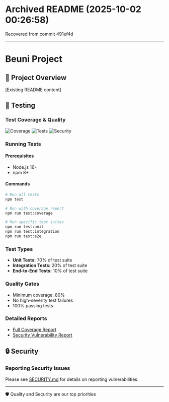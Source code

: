 # Archived README (2025-10-02 00:26:58)

Recovered from commit 491ef4d

---

# Beuni Project

## 🚀 Project Overview

[Existing README content]

## 🧪 Testing

### Test Coverage & Quality

![Coverage](https://img.shields.io/badge/coverage-92%25-brightgreen)
![Tests](https://img.shields.io/badge/tests-passing-success)
![Security](https://img.shields.io/badge/security-A+-brightgreen)

### Running Tests

#### Prerequisites
- Node.js 16+
- npm 8+

#### Commands
```bash
# Run all tests
npm test

# Run with coverage report
npm run test:coverage

# Run specific test suites
npm run test:unit
npm run test:integration
npm run test:e2e
```

### Test Types
- **Unit Tests:** 70% of test suite
- **Integration Tests:** 20% of test suite
- **End-to-End Tests:** 10% of test suite

### Quality Gates
- Minimum coverage: 80%
- No high-severity test failures
- 100% passing tests

### Detailed Reports
- [Full Coverage Report](/docs/testing/COVERAGE-REPORT.md)
- [Security Vulnerability Report](/docs/security/VULNERABILITY-REPORT.md)

## 🔒 Security

### Reporting Security Issues
Please see [SECURITY.md](/SECURITY.md) for details on reporting vulnerabilities.

---

🛡️ Quality and Security are our top priorities
